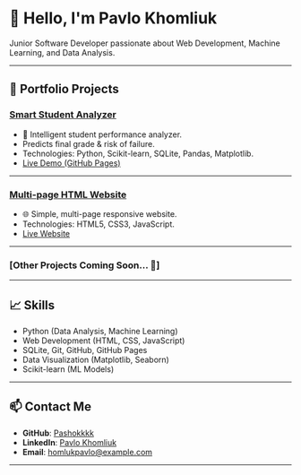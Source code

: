 # 👋 Hello, I'm Pavlo Khomliuk

Junior Software Developer passionate about Web Development, Machine Learning, and Data Analysis.

---

## 🚀 Portfolio Projects

### [Smart Student Analyzer](https://github.com/Pashokkkk/student_analyzer)
- 🧠 Intelligent student performance analyzer.
- Predicts final grade & risk of failure.
- Technologies: Python, Scikit-learn, SQLite, Pandas, Matplotlib.
- [Live Demo (GitHub Pages)](https://pashokkkk.github.io/student-analyzer/) 

---

### [Multi-page HTML Website](https://github.com/Pashokkkk/monopoly_club_website)
- 🌐 Simple, multi-page responsive website.
- Technologies: HTML5, CSS3, JavaScript.
- [Live Website](https://pashokkkk.github.io/my-website/)

---

### [Other Projects Coming Soon... 🚧]

---

## 📈 Skills

- Python (Data Analysis, Machine Learning)
- Web Development (HTML, CSS, JavaScript)
- SQLite, Git, GitHub, GitHub Pages
- Data Visualization (Matplotlib, Seaborn)
- Scikit-learn (ML Models)

---

## 📫 Contact Me

- **GitHub**: [Pashokkkk](https://github.com/Pashokkkk)
- **LinkedIn**: [Pavlo Khomliuk](https://www.linkedin.com/in/pavlo-khomliuk-234799251/)
- **Email**: homlukpavlo@example.com 

---

